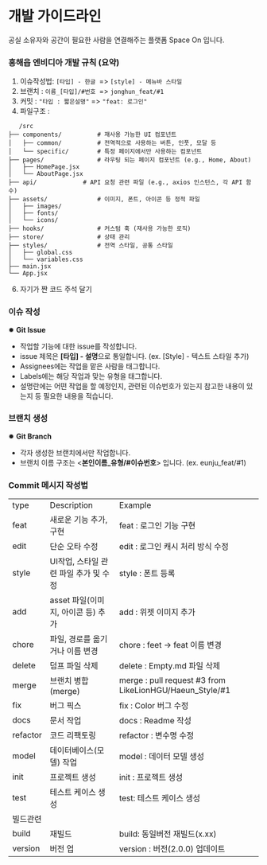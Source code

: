 # 개발 가이드라인

공실 소유자와 공간이 필요한 사람을 연결해주는 플랫폼 Space On 입니다.

### 흥해읍 엔비디아 개발 규칙 (요약)
1) 이슈작성법: ```[타입] - 한글 ```=> ```[style] - 메뉴바 스타일```
2) 브랜치 : ```이름_[타입]/#번호 ```=> ```jonghun_feat/#1```
3) 커밋 : ```"타입 : 짧은설명"``` => ```"feat: 로그인"```
4) 파일구조 : 
``` tree
   /src
├── components/          # 재사용 가능한 UI 컴포넌트
│   ├── common/          # 전역적으로 사용하는 버튼, 인풋, 모달 등
│   └── specific/        # 특정 페이지에서만 사용하는 컴포넌트
├── pages/               # 라우팅 되는 페이지 컴포넌트 (e.g., Home, About)
│   ├── HomePage.jsx
│   └── AboutPage.jsx
├── api/             # API 요청 관련 파일 (e.g., axios 인스턴스, 각 API 함수)
├── assets/              # 이미지, 폰트, 아이콘 등 정적 파일
│   ├── images/
│   ├── fonts/
│   └── icons/
├── hooks/               # 커스텀 훅 (재사용 가능한 로직)
├── store/               # 상태 관리 
├── styles/              # 전역 스타일, 공통 스타일
│   ├── global.css
│   └── variables.css
├── main.jsx             
└── App.jsx
```

6) 자기가 짠 코드 주석 달기 




### 이슈 작성

✹ **Git Issue**

- 작업할 기능에 대한 issue를 작성합니다.
- issue 제목은 **[타입] - 설명**으로 통일합니다. (ex. [Style] - 텍스트 스타일 추가)
- Assignees에는 작업을 맡은 사람을 태그합니다.
- Labels에는 해당 작업과 맞는 유형을 태그합니다.
- 설명란에는 어떤 작업을 할 예정인지, 관련된 이슈번호가 있는지 참고한 내용이 있는지 등 필요한 내용을 적습니다.
  <br />

### 브랜치 생성

✹ **Git Branch**

- 각자 생성한 브랜치에서만 작업합니다.
- 브랜치 이름 구조는 <**본인이름_유형/#이슈번호**> 입니다. (ex. eunju_feat/#1)
  <br />

### Commit 메시지 작성법

|          |                                       |                                                         |
| -------- | ------------------------------------- | ------------------------------------------------------- |
| type     | Description                           | Example                                                 |
| feat     | 새로운 기능 추가, 구현                | feat : 로그인 기능 구현                                 |
| edit     | 단순 오타 수정                        | edit : 로그인 캐시 처리 방식 수정                       |
| style    | UI작업, 스타일 관련 파일 추가 및 수정 | style : 폰트 등록                                       |
| add      | asset 파일(이미지, 아이콘 등) 추가    | add : 위젯 이미지 추가                                  |
| chore    | 파일, 경로를 옮기거나 이름 변경       | chore : feet -> feat 이름 변경                          |
| delete   | 덤프 파일 삭제                        | delete : Empty.md 파일 삭제                             |
| merge    | 브랜치 병합(merge)                    | merge : pull request #3 from LikeLionHGU/Haeun_Style/#1 |
| fix      | 버그 픽스                             | fix : Color 버그 수정                                   |
| docs     | 문서 작업                             | docs : Readme 작성                                      |
| refactor | 코드 리팩토링                         | refactor : 변수명 수정                                  |
| model    | 데이터베이스(모델) 작업               | model : 데이터 모델 생성                                |
| init     | 프로젝트 생성                         | init : 프로젝트 생성                                    |
| test     | 테스트 케이스 생성                    | test: 테스트 케이스 생성                                |
| 빌드관련 |                                       |                                                         |
| build    | 재빌드                                | build: 동일버전 재빌드(x.xx)                            |
| version  | 버전 업                               | version : 버전(2.0.0) 업데이트                          |

<br />
